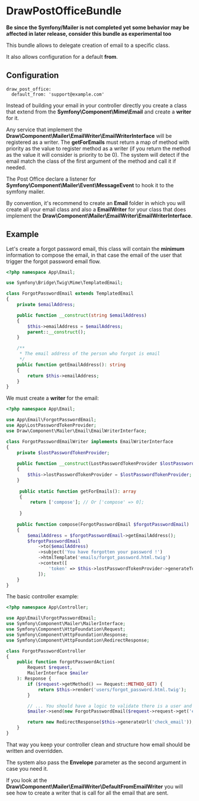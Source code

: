 DrawPostOfficeBundle
====================

**Be since the Symfony/Mailer is not completed yet some behavior may be affected in later release, consider this
bundle as experimental too**

This bundle allows to delegate creation of email to a specific class.

It also allows configuration for a default **from**.

## Configuration

```
draw_post_office:
  default_from: 'support@example.com'
```

Instead of building your email in your controller directly you create a class that
extend from the **Symfony\Component\Mime\Email** and create a **writer** for it.

Any service that implement the **Draw\Component\Mailer\EmailWriter\EmailWriterInterface**
will be registered as a writer. The **getForEmails** must return a map of method with priority as the value
to register method as a writer (if you return the method as the value it will consider is priority to be 0). 
The system will detect if the email match the class of the first argument of the method and call it if needed.

The Post Office declare a listener for **Symfony\Component\Mailer\Event\MessageEvent** to hook it to the
symfony mailer.

By convention, it's recommend to create an **Email** folder in which you will create all your email class
and also a **EmailWriter** for your class that does implement the **Draw\Component\Mailer\EmailWriter\EmailWriterInterface**.

## Example

Let's create a forgot password email, this class will contain the **minimum** information to compose the email,
in that case the email of the user that trigger the forgot password email flow.

```PHP
<?php namespace App\Email;

use Symfony\Bridge\Twig\Mime\TemplatedEmail;

class ForgotPasswordEmail extends TemplatedEmail
{
    private $emailAddress;

    public function __construct(string $emailAddress)
    {
        $this->emailAddress = $emailAddress;
        parent::__construct();
    }

    /**
     * The email address of the person who forgot is email
     */
    public function getEmailAddress(): string
    {
        return $this->emailAddress;
    }
}
```

We must create a **writer** for the email:

```PHP
<?php namespace App\Email;

use App\Email\ForgotPasswordEmail;
use App\LostPasswordTokenProvider;
use Draw\Component\Mailer\Email\EmailWriterInterface;

class ForgotPasswordEmailWriter implements EmailWriterInterface
{
    private $lostPasswordTokenProvider;
    
    public function __construct(LostPasswordTokenProvider $lostPasswordTokenProvider)
    {
        $this->lostPasswordTokenProvider = $lostPasswordTokenProvider;
    }
    
     public static function getForEmails(): array
     {
         return ['compose']; // Or ['compose' => 0];
         
     }
    
    public function compose(ForgotPasswordEmail $forgotPasswordEmail)
    {
        $emailAddress = $forgotPasswordEmail->getEmailAddress();
        $forgotPasswordEmail
            ->to($emailAddress)
            ->subject('You have forgotten your password !')
            ->htmlTemplate('emails/forgot_password.html.twig')
            ->context([
                'token' => $this->lostPasswordTokenProvider->generateToken($emailAddress)
            ]);
    }
}
```

The basic controller example:

```PHP
<?php namespace App\Controller;

use App\Email\ForgotPasswordEmail;
use Symfony\Component\Mailer\MailerInterface;
use Symfony\Component\HttpFoundation\Request;
use Symfony\Component\HttpFoundation\Response;
use Symfony\Component\HttpFoundation\RedirectResponse;

class ForgotPasswordController
{
    public function forgotPasswordAction(
        Request $request,
        MailerInterface $mailer
    ): Response {
        if ($request->getMethod() == Request::METHOD_GET) {
            return $this->render('users/forgot_password.html.twig');
        }

        // ... You should have a logic to validate there is a user and send a different email ... /
        $mailer->send(new ForgotPasswordEmail($request->request->get('email')));

        return new RedirectResponse($this->generateUrl('check_email'));
    }
}
```

That way you keep your controller clean and structure how email should be written and overridden. 

The system also pass the **Envelope** parameter as the second argument in case you need it.

If you look at the **Draw\Component\Mailer\EmailWriter\DefaultFromEmailWriter** you will see how to create a writer
that is call for all the email that are sent.